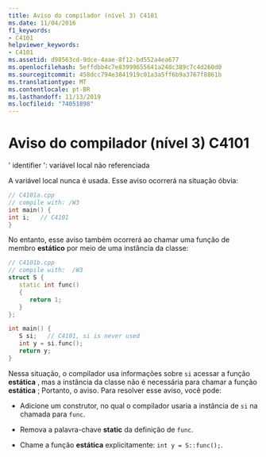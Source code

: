 ```yaml
---
title: Aviso do compilador (nível 3) C4101
ms.date: 11/04/2016
f1_keywords:
- C4101
helpviewer_keywords:
- C4101
ms.assetid: d98563cd-9dce-4aae-8f12-bd552a4ea677
ms.openlocfilehash: 5effdbb4c7e83999655641a248c389c7c4d260d0
ms.sourcegitcommit: 458dcc794e3841919c01a3a5ff6b9a3767f8861b
ms.translationtype: MT
ms.contentlocale: pt-BR
ms.lasthandoff: 11/13/2019
ms.locfileid: "74051898"
---
```

# <a name="compiler-warning-level-3-c4101"></a>Aviso do compilador (nível 3) C4101

' identifier ': variável local não referenciada

A variável local nunca é usada. Esse aviso ocorrerá na situação óbvia:

```cpp
// C4101a.cpp
// compile with: /W3
int main() {
int i;   // C4101
}
```

No entanto, esse aviso também ocorrerá ao chamar uma função de membro **estático** por meio de uma instância da classe:

```cpp
// C4101b.cpp
// compile with:  /W3
struct S {
   static int func()
   {
      return 1;
   }
};

int main() {
   S si;   // C4101, si is never used
   int y = si.func();
   return y;
}
```

Nessa situação, o compilador usa informações sobre `si` acessar a função **estática** , mas a instância da classe não é necessária para chamar a função **estática** ; Portanto, o aviso. Para resolver esse aviso, você pode:

- Adicione um construtor, no qual o compilador usaria a instância de `si` na chamada para `func`.

- Remova a palavra-chave **static** da definição de `func`.

- Chame a função **estática** explicitamente: `int y = S::func();`.